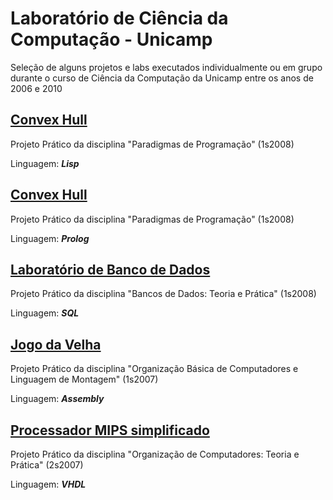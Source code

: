 # Laboratório de Ciência da Computação - Unicamp
Seleção de alguns projetos e labs executados individualmente ou em grupo durante o curso de Ciência da Computação da Unicamp entre os anos de 2006 e 2010

## [Convex Hull](https://github.com/HaraldoFilho/CS-Labs_Unicamp/tree/master/Labs-LISP)
Projeto Prático da disciplina "Paradigmas de Programação" (1s2008)

Linguagem: **_Lisp_**

## [Convex Hull](https://github.com/HaraldoFilho/CS-Labs_Unicamp/tree/master/Labs-Prolog)
Projeto Prático da disciplina "Paradigmas de Programação" (1s2008)

Linguagem: **_Prolog_**

## [Laboratório de Banco de Dados](https://github.com/HaraldoFilho/CS-Labs_Unicamp/tree/master/Labs-SQL)
Projeto Prático da disciplina "Bancos de Dados: Teoria e Prática" (1s2008)

Linguagem: **_SQL_**

## [Jogo da Velha](https://github.com/HaraldoFilho/CS-Labs_Unicamp/tree/master/Proj-Assembly)
Projeto Prático da disciplina "Organização Básica de Computadores e Linguagem de Montagem" (1s2007)

Linguagem: **_Assembly_**

## [Processador MIPS simplificado](https://github.com/HaraldoFilho/CS-Labs_Unicamp/tree/master/Proj-VHDL)
Projeto Prático da disciplina "Organização de Computadores: Teoria e Prática" (2s2007)

Linguagem: **_VHDL_**


